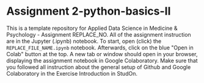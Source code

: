 # Assignment 2-python-basics-II
This is a template repository for Applied Data Science in Medicine & Psychology - Assignment REPLACE_NO. All of the assignment instruction are in the Jupyter (.ipynb) notebook. To start, open (click) the ``REPLACE_FILE_NAME.ipynb`` notebook. Afterwards, click on the blue "Open in Colab" button at the top. A new tab or window should open in your browser, displaying the assignment notebook in Google Colaboratory. Make sure that you followed all instruction about the general setup of Github and Google Colaboratory in the Exercise Introduction in StudOn.
